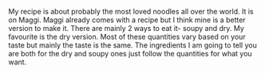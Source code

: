 My recipe is about probably the most loved noodles all over the world. It is on Maggi. Maggi already comes with a recipe but I think mine is a better version to make it. There are mainly 2 ways to eat it- soupy and dry. My favourite is the dry version. Most of these quantities vary based on your taste but mainly the taste is the same. The ingredients I am going to tell you are both for the dry and soupy ones just follow the quantities for what you want. 